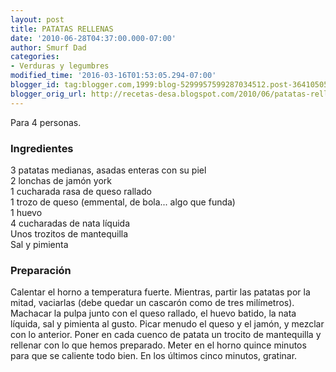 ```yaml
---
layout: post
title: PATATAS RELLENAS
date: '2010-06-28T04:37:00.000-07:00'
author: Smurf Dad
categories:
- Verduras y legumbres
modified_time: '2016-03-16T01:53:05.294-07:00'
blogger_id: tag:blogger.com,1999:blog-5299957599287034512.post-364105054625632246
blogger_orig_url: http://recetas-desa.blogspot.com/2010/06/patatas-rellenas.html
---
```


Para 4 personas.<br /><h3>Ingredientes</h3>3 patatas medianas, asadas enteras con su piel<br />2 lonchas de jamón york<br />1 cucharada rasa de queso rallado<br />1 trozo de queso (emmental, de bola... algo que funda)<br />1 huevo<br />4 cucharadas de nata líquida<br />Unos trozitos de mantequilla<br />Sal y pimienta<br /><h3>Preparación</h3>Calentar el horno a temperatura fuerte. Mientras, partir las patatas por la mitad, vaciarlas (debe quedar un cascarón como de tres milímetros). Machacar la pulpa junto con el queso rallado, el huevo batido, la nata líquida, sal y pimienta al gusto. Picar menudo el queso y el jamón, y mezclar con lo anterior. Poner en cada cuenco de patata un trocito de mantequilla y rellenar con lo que hemos preparado. Meter en el horno quince minutos para que se caliente todo bien. En los últimos cinco minutos, gratinar.